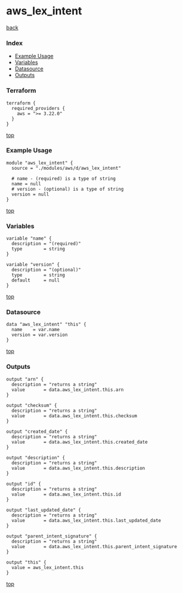 # aws_lex_intent

[back](../aws.md)

### Index

- [Example Usage](#example-usage)
- [Variables](#variables)
- [Datasource](#datasource)
- [Outputs](#outputs)

### Terraform

```hcl
terraform {
  required_providers {
    aws = ">= 3.22.0"
  }
}
```

[top](#index)

### Example Usage

```hcl
module "aws_lex_intent" {
  source = "./modules/aws/d/aws_lex_intent"

  # name - (required) is a type of string
  name = null
  # version - (optional) is a type of string
  version = null
}
```

[top](#index)

### Variables

```hcl
variable "name" {
  description = "(required)"
  type        = string
}

variable "version" {
  description = "(optional)"
  type        = string
  default     = null
}
```

[top](#index)

### Datasource

```hcl
data "aws_lex_intent" "this" {
  name    = var.name
  version = var.version
}
```

[top](#index)

### Outputs

```hcl
output "arn" {
  description = "returns a string"
  value       = data.aws_lex_intent.this.arn
}

output "checksum" {
  description = "returns a string"
  value       = data.aws_lex_intent.this.checksum
}

output "created_date" {
  description = "returns a string"
  value       = data.aws_lex_intent.this.created_date
}

output "description" {
  description = "returns a string"
  value       = data.aws_lex_intent.this.description
}

output "id" {
  description = "returns a string"
  value       = data.aws_lex_intent.this.id
}

output "last_updated_date" {
  description = "returns a string"
  value       = data.aws_lex_intent.this.last_updated_date
}

output "parent_intent_signature" {
  description = "returns a string"
  value       = data.aws_lex_intent.this.parent_intent_signature
}

output "this" {
  value = aws_lex_intent.this
}
```

[top](#index)